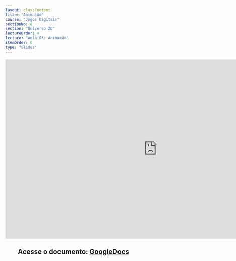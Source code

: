 ```yaml
---
layout: classContent
title: "Animação"
course: "Jogos Digitais"
sectionNo: 0
section: "Universo 2D"
lectureOrder: 4
lecture: "Aula 03: Animação"
itemOrder: 0
type: "Slides"
---
```


<iframe src="https://docs.google.com/presentation/d/e/2PACX-1vQhXewIOG9xRrSak-AueWVRinPwlgquNdmSE7TPLcKKQnsP8JDM3oQUBeFIrqrvBjZy0F9833syHbfi/embed?start=false&loop=false&delayms=3000" frameborder="0" width="960" height="569" allowfullscreen="true" mozallowfullscreen="true" webkitallowfullscreen="true"></iframe>

## &nbsp;&nbsp;&nbsp;&nbsp;&nbsp;&nbsp;&nbsp;&nbsp;Acesse o documento: [GoogleDocs](https://docs.google.com/presentation/d/1nLmdCzZ6A33z5HXVx9or1RceTYeDg-NOMSZmL7QzTe0/preview?rm=minimal&usp=sharing)
